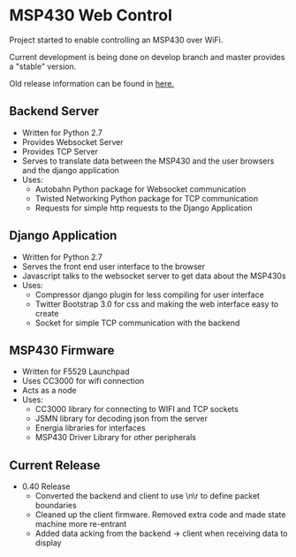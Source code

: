 MSP430 Web Control
=================

Project started to enable controlling an MSP430 over WiFi.

Current development is being done on develop branch and master provides a "stable" version.

Old release information can be found in [here.](HISTORY.md)


Backend Server
-----------------
* Written for Python 2.7
* Provides Websocket Server
* Provides TCP Server
* Serves to translate data between the MSP430 and the user browsers and the django application
* Uses:
    * Autobahn Python package for Websocket communication
    * Twisted Networking Python package for TCP communication
    * Requests for simple http requests to the Django Application

Django Application
-----------------
* Written for Python 2.7
* Serves the front end user interface to the browser
* Javascript talks to the websocket server to get data about the MSP430s
* Uses:
    * Compressor django plugin for less compiling for user interface
    * Twitter Bootstrap 3.0 for css and making the web interface easy to create
    * Socket for simple TCP communication with the backend

MSP430 Firmware
----------------
* Written for F5529 Launchpad
* Uses CC3000 for wifi connection
* Acts as a node
* Uses:
    * CC3000 library for connecting to WIFI and TCP sockets
    * JSMN library for decoding json from the server
    * Energia libraries for interfaces
    * MSP430 Driver Library for other peripherals

Current Release
-----------------
* 0.40 Release
    * Converted the backend and client to use \n\r to define packet boundaries
    * Cleaned up the client firmware. Removed extra code and made state machine more re-entrant
    * Added data acking from the backend -> client when receiving data to display
